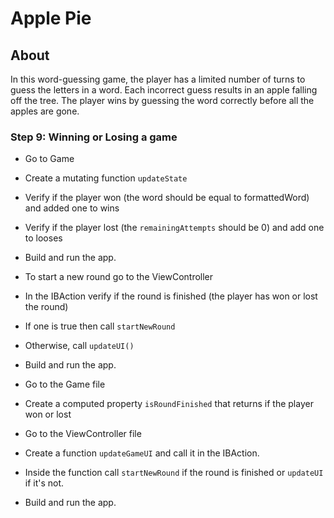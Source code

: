 # Apple Pie

## About
In this word-guessing game, the player has a limited number of turns to guess the letters in a word. Each incorrect guess results in an apple falling off the tree. The player wins by guessing the word correctly before all the apples are gone.

### Step 9: Winning or Losing a game

- Go to Game
- Create a mutating function ```updateState```
- Verify if the player won (the word should be equal to formattedWord) and added one to wins
- Verify if the player lost (the `remainingAttempts` should be 0) and add one to looses
- Build and run the app.

- To start a new round go to the ViewController
- In the IBAction verify if the round is finished (the player has won or lost the round)
- If one is true then call ```startNewRound```
- Otherwise, call ```updateUI()```
- Build and run the app.

- Go to the Game file
- Create a computed property ```isRoundFinished``` that returns if the player won or lost
- Go to the ViewController file
- Create a function ```updateGameUI``` and call it in the IBAction.
- Inside the function call ```startNewRound``` if the round is finished or ```updateUI``` if it's not.
- Build and run the app.
